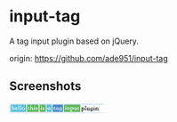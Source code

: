 input-tag
=========

A tag input plugin based on jQuery.

origin: https://github.com/ade951/input-tag

## Screenshots

<img width="170" src="screenshots/demo1.jpg">
